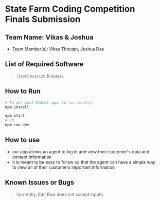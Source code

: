 # State Farm Coding Competition Finals Submission


## Team Name: Vikas & Joshua

* Team Member(s): Vikas Thoutan, Joshua Das

## List of Required Software

>  Used: `ReactJS` & `NodeJS`



## How to Run

```sh
# To get most NodeJS apps to run locally
npm install

npm start
# OR
npm run dev
```
## How to use
* our app allows an agent to log in and view their customer's data and contact information
* it is meant to be easy to follow so that the agent can have a simple way to view all of their customers important information

## Known Issues or Bugs

> Currently, Edit Row does not accept inputs.
